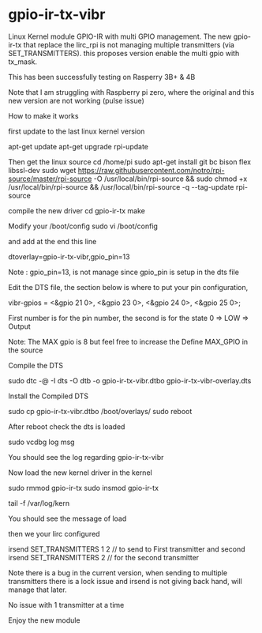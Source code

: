 # gpio-ir-tx-vibr
Linux Kernel module GPIO-IR with multi GPIO management.
The new gpio-ir-tx that replace the lirc_rpi is not managing multiple transmitters (via SET_TRANSMITTERS). this proposes version enable the multi gpio with tx_mask.

This has been successfully testing on
Rasperry 3B+ & 4B

Note that I am struggling with Raspberry pi zero, where the original and this new version are not working (pulse issue)

How to make it works

first update to the last linux kernel version

apt-get update
apt-get upgrade
rpi-update

Then get the linux source
cd /home/pi
sudo apt-get install git bc bison flex libssl-dev
sudo wget https://raw.githubusercontent.com/notro/rpi-source/master/rpi-source -O /usr/local/bin/rpi-source && sudo chmod +x /usr/local/bin/rpi-source && /usr/local/bin/rpi-source -q --tag-update
rpi-source

compile the new driver 
cd gpio-ir-tx
make

Modify your /boot/config
sudo vi /boot/config

and add at the end this line

dtoverlay=gpio-ir-tx-vibr,gpio_pin=13

Note : gpio_pin=13, is not manage since gpio_pin is setup in the dts file 

Edit the DTS file, the section below is where to put your pin configuration,

vibr-gpios = 	<&gpio 21 0>,
							<&gpio 23 0>,
							<&gpio 24 0>,
							<&gpio 25 0>;
              
First number is for the pin number, the second is for the state 0 => LOW => Output

Note: The MAX gpio is 8 but feel free to increase the Define MAX_GPIO in the source

Compile the DTS 

sudo  dtc -@ -I dts -O dtb -o gpio-ir-tx-vibr.dtbo gpio-ir-tx-vibr-overlay.dts

Install the Compiled DTS

sudo cp gpio-ir-tx-vibr.dtbo /boot/overlays/
sudo reboot 

After reboot check the dts is loaded

sudo vcdbg log msg

You should see the log regarding gpio-ir-tx-vibr

Now load the new kernel driver in the kernel 

sudo rmmod gpio-ir-tx
sudo insmod gpio-ir-tx

tail -f /var/log/kern

You should see the message of load

then we your lirc configured

irsend SET_TRANSMITTERS 1 2 // to send to First transmitter and second
irsend SET_TRANSMITTERS 2 // for the second transmitter

Note there is a bug in the current version, when sending to multiple transmitters there is a lock issue and irsend is not giving back hand, will manage that later.

No issue with 1 transmitter at a time

Enjoy the new module




